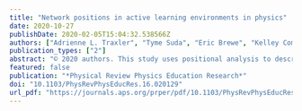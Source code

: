```yaml
---
title: "Network positions in active learning environments in physics"
date: 2020-10-27
publishDate: 2020-02-05T15:04:32.538566Z
authors: ["Adrienne L. Traxler", "Tyme Suda", "Eric Brewe", "Kelley Commeford"]
publication_types: ["2"]
abstract: "© 2020 authors. This study uses positional analysis to describe the student interaction networks in four research-based introductory physics curricula. Positional analysis is a technique for simplifying the structure of a network into blocks of actors whose connections are more similar to each other than to the rest of the network. This method describes social structure in a way that is comparable between networks of different sizes and densities and can show large-scale patterns such as hierarchy among positions. We detail one positional analysis method and apply it to class sections of Peer Instruction, SCALE-UP, ISLE, and Minnesota Model context-rich problems. At the level of detail shown in the blockmodels, most of the curricula are more alike than different, showing a late-term tendency to form coherent subgroups that communicate actively among themselves but have few interposition links. Initial position assignments tend to change from beginning to end of the term, but in cases where the initial assignment is stable, those students appear to become more connected to each other and to the largest network component. These trends in position structure and stability may be network signatures of active learning classes, but wider data collection is needed to investigate."
featured: false
publication: "*Physical Review Physics Education Research*"
doi: "10.1103/PhysRevPhysEducRes.16.020129"
url_pdf: "https://journals.aps.org/prper/pdf/10.1103/PhysRevPhysEducRes.16.020129"
---
```



